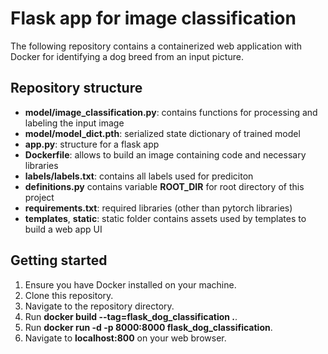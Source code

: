 # Flask app for image classification

The following repository contains a containerized web application with Docker for identifying a dog breed from an input picture.

## Repository structure

- **model/image_classification.py**: contains functions for processing and labeling the input image
- **model/model_dict.pth**: serialized state dictionary of trained model
- **app.py**: structure for a flask app
- **Dockerfile**: allows to build an image containing code and necessary libraries
- **labels/labels.txt**: contains all labels used for prediciton
- **definitions.py** contains variable **ROOT_DIR** for root directory of this project
- **requirements.txt**: required libraries (other than pytorch libraries)
- **templates**, **static**: static folder contains assets used by templates to build a web app UI

## Getting started
1. Ensure you have Docker installed on your machine.
2. Clone this repository.
3. Navigate to the repository directory.
4. Run **docker build --tag=flask_dog_classification .**. 
5. Run **docker run -d -p 8000:8000 flask_dog_classification**.
6. Navigate to **localhost:800** on your web browser.


